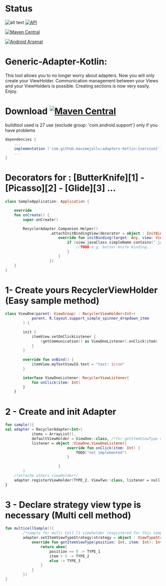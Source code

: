 # Status
![alt text](https://travis-ci.org/MaximeJallu/generic-adapter-kotlin.svg?branch=develop) [![API](https://img.shields.io/badge/API-16%2B-brightgreen.svg?style=flat)](https://android-arsenal.com/api?level=16)


[![Maven Central](https://maven-badges.herokuapp.com/maven-central/com.github.maximejallu/adapters/badge.svg?style=plastic)](https://maven-badges.herokuapp.com/maven-central/com.github.maximejallu/adapters)

[![Android Arsenal](https://img.shields.io/badge/Android%20Arsenal-RecyclerAdapter--Java-brightgreen.svg?style=flat)](https://android-arsenal.com/details/1/6400)

# Generic-Adapter-Kotlin:

This tool allows you to no longer worry about adapters. Now you will only create your ViewHolder.
Communication management between your Views and your ViewHolders is possible.
Creating sections is now very easily.
Enjoy.

# Download [![Maven Central](https://maven-badges.herokuapp.com/maven-central/com.github.maximejallu/adapters/badge.svg?style=plastic)](https://maven-badges.herokuapp.com/maven-central/com.github.maximejallu/adapters)
buildtool used is 27
use {exclude group: 'com.android.support'} only if you have problems
```groovy
dependencies {
    ...
    implementation ('com.github.maximejallu:adapters-kotlin:{version}')
    ...
}
```
# Decorators for : [ButterKnife][1] - [Picasso][2] - [Glide][3] ...
```kotlin
class SampleApplication: Application {

    override 
    fun onCreate() {
        super.onCreate()

        RecyclerAdapter.Companion.Helper()
                    .attachInitBindingView(decorator = object : InitBindingViewHolder {
                        override fun initBinding(target: Any, view: View) {
                            if (view.javaClass.simpleName.contains(".java")) {
                                //TODO e.g. butter-knife binding...
                            }
                        }
                    })
    }
}
```

# 1- Create yours RecyclerViewHolder (Easy sample method)
```kotlin
class ViewOne(parent: ViewGroup) : RecyclerViewHolder<Int>(
            parent, R.layout.support_simple_spinner_dropdown_item
        ) {

        init {
            itemView.setOnClickListener {
                (getCommunication() as ViewOneListener).onClick(item)
            }
        }
       
        override fun onBind() {
            itemView.myTextViewId.text = "text: $item"
        }

        interface ViewOneListener: RecyclerViewListener{
            fun onClick(item: Int)
        }  
    }
```

# 2 - Create and init Adapter
```kotlin
fun sample(){
val adapter = RecyclerAdapter<Int>(
            items = ArrayList(),
            defaultViewHolder = ViewOne::class, /*for getItemViewType == 0*/
            listener = object :ViewOne.ViewOneListener{
                            override fun onClick(item: Int) {
                                TODO("not implemented")
                            }
            
                        }
        )
    /*attache others viewHolder*/    
    adapter.registerViewHolder(TYPE_2, ViewTwo::class, listener = null)      
} 
```

# 3 - Declare strategy view type is necessary (Multi cell method)
```kotlin
fun multicellSample(){
        /*sample for multi Cell [3 viewholder resgistered for this sample]*/
        adapter.setItemViewTypeStrategy(strategy = object : ViewTypeStrategy<Int> {
            override fun getItemViewType(position: Int, item: Int): Int {
                return when{
                    position == 0 -> TYPE_1
                    item > 5 -> TYPE_2
                    else -> TYPE_3
                }
            }
        })
}
```
